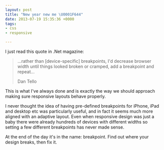```yaml
---
layout: post
title: "New year new me \U0001F644"
date: 2013-07-19 15:35:36 +0000
tags:
- css
- responsive

---
```

I just read this quote in .Net magazine:

>...rather than [device-specific] breakpoints, I'd decrease browser width until things looked broken or cramped, add a breakpoint and repeat...
>
>Dan Tello

This is what I've always done and is exactly the way we should approach making sure responsive layouts behave properly.

I never thought the idea of having pre-defined breakpoints for iPhone, iPad and desktop etc was particularly useful, and in fact it seems much more aligned with an adaptive layout. Even when responsive design was just a baby there were already hundreds of devices with different widths so setting a few different breakpoints has never made sense.

At the end of the day it's in the name: breakpoint. Find out where your design breaks, then fix it.